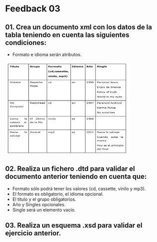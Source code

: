 # Feedback 03
## 01. Crea un documento **xml** con los datos de la tabla teniendo en cuenta las siguientes condiciones:

- Formato e idioma serán atributos.

<img src="Imagenes/01.jpg" width="400" height="300">

## 02. Realiza un fichero **.dtd** para validar el documento anterior teniendo en cuenta que:

- Formato sólo podrá tener los valores (cd, cassette, vinilo y mp3).
- El formato es obligatorio, el idioma opcional.
- El título y el grupo obligatorios.
- Año y Singles opcionales.
- Single será un elemento vacío.

## 03. Realiza un esquema **.xsd** para validar el ejercicio anterior.
